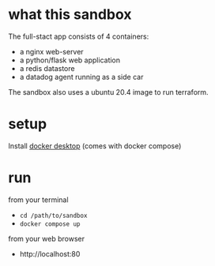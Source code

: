 
# what this sandbox

The full-stact app consists of 4 containers:
* a nginx web-server
* a python/flask web application
* a redis datastore
* a datadog agent running as a side car

The sandbox also uses a ubuntu 20.4 image to run terraform.

# setup

Install [docker desktop](https://www.docker.com/products/docker-desktop/) (comes with docker compose)

# run 

from your terminal 
* `cd /path/to/sandbox`
* `docker compose up`

from your web browser
* http://localhost:80

